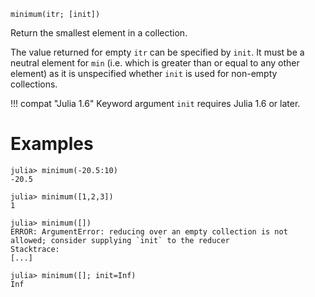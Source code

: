 ```
minimum(itr; [init])
```

Return the smallest element in a collection.

The value returned for empty `itr` can be specified by `init`. It must be a neutral element for `min` (i.e. which is greater than or equal to any other element) as it is unspecified whether `init` is used for non-empty collections.

!!! compat "Julia 1.6"
    Keyword argument `init` requires Julia 1.6 or later.


# Examples

```jldoctest
julia> minimum(-20.5:10)
-20.5

julia> minimum([1,2,3])
1

julia> minimum([])
ERROR: ArgumentError: reducing over an empty collection is not allowed; consider supplying `init` to the reducer
Stacktrace:
[...]

julia> minimum([]; init=Inf)
Inf
```
